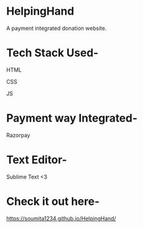 # HelpingHand
A payment integrated donation website.
# Tech Stack Used-
 HTML
 
 CSS
 
 JS
 
 # Payment way Integrated-
   Razorpay
 # Text Editor-
   Sublime Text <3
 
 # Check it out here-
   https://soumita1234.github.io/HelpingHand/

